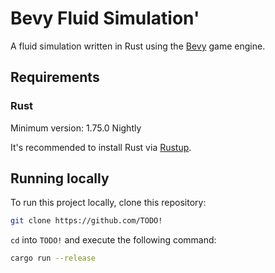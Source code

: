 ﻿# Bevy Fluid Simulation'

A fluid simulation written in Rust using the [Bevy](https://bevyengine.org/) game engine.

## Requirements

### Rust

Minimum version: 1.75.0 Nightly

It's recommended to install Rust via [Rustup](https://rustup.rs/).

## Running locally

To run this project locally, clone this repository:

```bash
git clone https://github.com/TODO!
```

`cd` into `TODO!` and execute the following command:

```bash
cargo run --release
```